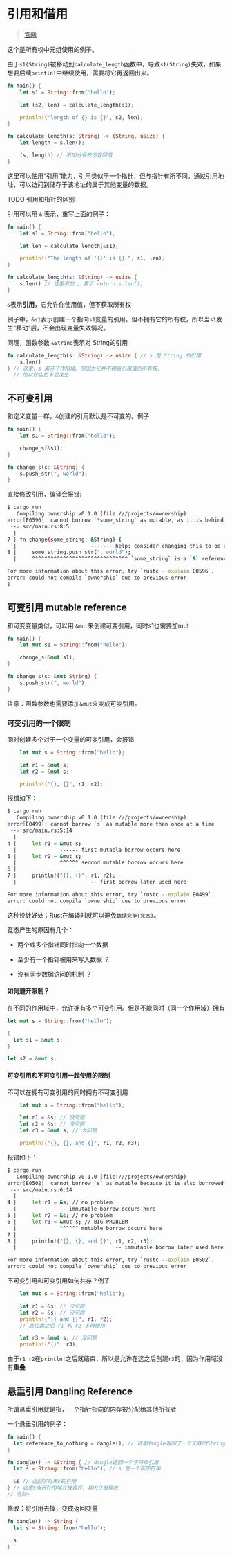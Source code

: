 # 引用和借用

> [官网](https://kaisery.github.io/trpl-zh-cn/ch04-02-references-and-borrowing.html#%E5%BC%95%E7%94%A8%E4%B8%8E%E5%80%9F%E7%94%A8)

这个是所有权中元组使用的例子。

由于`s1(String)`被移动到`calculate_length`函数中，导致`s1(String)`失效，如果想要后续`println!`中继续使用，需要将它再返回出来。

```rs
fn main() {
    let s1 = String::from("hello");

    let (s2, len) = calculate_length(s1);

    println!("length of {} is {}", s2, len);
}

fn calculate_length(s: String) -> (String, usize) {
    let length = s.len();

    (s, length) // 不加分号表示返回值
}
```

这里可以使用“引用”能力，引用类似于一个指针，但与指针有所不同。通过引用地址，可以访问到储存于该地址的属于其他变量的数据。

TODO 引用和指针的区别

引用可以用 `&` 表示，重写上面的例子：

```rs
fn main() {
    let s1 = String::from("hello");

    let len = calculate_length(&s1);

    println!("The length of '{}' is {}.", s1, len);
}

fn calculate_length(s: &String) -> usize {
    s.len() // 这里不加 ; 表示 return s.len();
}
```

`&`表示**引用**，它允许你使用值，但不获取所有权

例子中，`&s1`表示创建一个指向`s1`变量的引用，但不拥有它的所有权，所以当`s1`发生”移动“后，不会出现变量失效情况。

同理，函数参数 `&String`表示对 String的引用

```rs
fn calculate_length(s: &String) -> usize { // s 是 String 的引用
    s.len()
} // 这里，s 离开了作用域。但因为它并不拥有引用值的所有权，
  // 所以什么也不会发生
```

## 不可变引用

和定义变量一样，`&`创建的引用默认是不可变的。例子

```rs
fn main() {
    let s1 = String::from("hello");

    change_s(&s1);
}

fn change_s(s: &String) {
    s.push_str(", world");
}
```

直接修改引用，编译会报错:

```sh
$ cargo run
   Compiling ownership v0.1.0 (file:///projects/ownership)
error[E0596]: cannot borrow `*some_string` as mutable, as it is behind a `&` reference
 --> src/main.rs:8:5
  |
7 | fn change(some_string: &String) {
  |                        ------- help: consider changing this to be a mutable reference: `&mut String`
8 |     some_string.push_str(", world");
  |     ^^^^^^^^^^^^^^^^^^^^^^^^^^^^^^^ `some_string` is a `&` reference, so the data it refers to cannot be borrowed as mutable

For more information about this error, try `rustc --explain E0596`.
error: could not compile `ownership` due to previous error
s
```

## 可变引用 mutable reference

和可变变量类似，可以用 `&mut`来创建可变引用，同时s1也需要加mut

```rs
fn main() {
    let mut s1 = String::from("hello");

    change_s(&mut s1);
}

fn change_s(s: &mut String) {
    s.push_str(", world");
}
```

注意：函数参数也需要添加`&mut`来变成可变引用。


### 可变引用的一个限制

同时创建多个对于一个变量的可变引用，会报错

```rs
    let mut s = String::from("hello");

    let r1 = &mut s;
    let r2 = &mut s;

    println!("{}, {}", r1, r2);

```

报错如下：

```sh
$ cargo run
   Compiling ownership v0.1.0 (file:///projects/ownership)
error[E0499]: cannot borrow `s` as mutable more than once at a time
 --> src/main.rs:5:14
  |
4 |     let r1 = &mut s;
  |              ------ first mutable borrow occurs here
5 |     let r2 = &mut s;
  |              ^^^^^^ second mutable borrow occurs here
6 |
7 |     println!("{}, {}", r1, r2);
  |                        -- first borrow later used here

For more information about this error, try `rustc --explain E0499`.
error: could not compile `ownership` due to previous error

```

这种设计好处：Rust在编译时就可以避免`数据竞争(竞态)`。

竞态产生的原因有几个：

- 两个或多个指针同时指向一个数据

- 至少有一个指针被用来写入数据 ？

- 没有同步数据访问的机制 ？


#### 如何避开限制？

在不同的作用域中，允许拥有多个可变引用。但是不能同时（同一个作用域）拥有

```rs
let mut s = String::from("hello");

{
  let s1 = &mut s;
}

let s2 = &mut s;
```

#### 可变引用和不可变引用一起使用的限制

不可以在拥有可变引用的同时拥有不可变引用

```rs
    let mut s = String::from("hello");

    let r1 = &s; // 没问题
    let r2 = &s; // 没问题
    let r3 = &mut s; // 大问题

    println!("{}, {}, and {}", r1, r2, r3);

```

报错如下：

```sh
$ cargo run
   Compiling ownership v0.1.0 (file:///projects/ownership)
error[E0502]: cannot borrow `s` as mutable because it is also borrowed as immutable
 --> src/main.rs:6:14
  |
4 |     let r1 = &s; // no problem
  |              -- immutable borrow occurs here
5 |     let r2 = &s; // no problem
6 |     let r3 = &mut s; // BIG PROBLEM
  |              ^^^^^^ mutable borrow occurs here
7 |
8 |     println!("{}, {}, and {}", r1, r2, r3);
  |                                -- immutable borrow later used here

For more information about this error, try `rustc --explain E0502`.
error: could not compile `ownership` due to previous error

```

不可变引用和可变引用如何共存？例子

```rs
    let mut s = String::from("hello");

    let r1 = &s; // 没问题
    let r2 = &s; // 没问题
    println!("{} and {}", r1, r2);
    // 此位置之后 r1 和 r2 不再使用

    let r3 = &mut s; // 没问题
    println!("{}", r3);

```

由于`r1 r2`在`println!`之后就结束，所以是允许在这之后创建`r3`的，因为作用域没有**重叠**


## 悬垂引用 Dangling Reference

所谓悬垂引用就是指，一个指针指向的内存被分配给其他所有者

一个悬垂引用的例子：

```rs
fn main() {
  let reference_to_nothing = dangle(); // 这里dangle返回了一个无效的String引用，所以Rust编译会报错
}

fn dangle() -> &String { // dangle返回一个字符串引用
  let s = String::from("hello"); // s 是一个新字符串

  &s // 返回字符串s的引用
} // 这里s离开作用域并被丢弃，其内存被释放
// 危险~
```

修改：将引用去掉，变成返回变量

```rs
fn dangle() -> String {
  let s = String::from("hello");

  s
} 
```